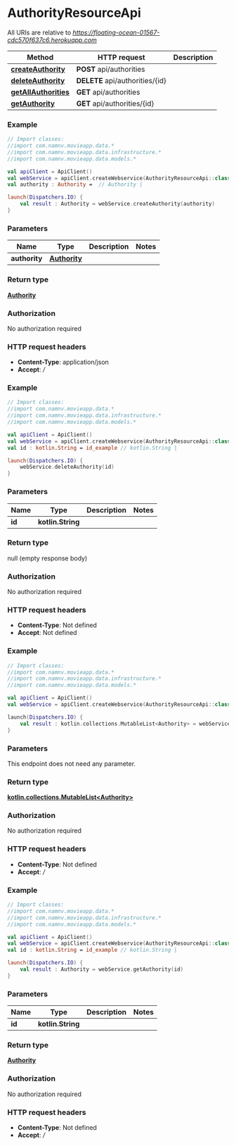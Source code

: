 # AuthorityResourceApi

All URIs are relative to *https://floating-ocean-01567-cdc570f637c6.herokuapp.com*

Method | HTTP request | Description
------------- | ------------- | -------------
[**createAuthority**](AuthorityResourceApi.md#createAuthority) | **POST** api/authorities | 
[**deleteAuthority**](AuthorityResourceApi.md#deleteAuthority) | **DELETE** api/authorities/{id} | 
[**getAllAuthorities**](AuthorityResourceApi.md#getAllAuthorities) | **GET** api/authorities | 
[**getAuthority**](AuthorityResourceApi.md#getAuthority) | **GET** api/authorities/{id} | 





### Example
```kotlin
// Import classes:
//import com.namnv.movieapp.data.*
//import com.namnv.movieapp.data.infrastructure.*
//import com.namnv.movieapp.data.models.*

val apiClient = ApiClient()
val webService = apiClient.createWebservice(AuthorityResourceApi::class.java)
val authority : Authority =  // Authority | 

launch(Dispatchers.IO) {
    val result : Authority = webService.createAuthority(authority)
}
```

### Parameters

Name | Type | Description  | Notes
------------- | ------------- | ------------- | -------------
 **authority** | [**Authority**](Authority.md)|  |

### Return type

[**Authority**](Authority.md)

### Authorization

No authorization required

### HTTP request headers

 - **Content-Type**: application/json
 - **Accept**: */*




### Example
```kotlin
// Import classes:
//import com.namnv.movieapp.data.*
//import com.namnv.movieapp.data.infrastructure.*
//import com.namnv.movieapp.data.models.*

val apiClient = ApiClient()
val webService = apiClient.createWebservice(AuthorityResourceApi::class.java)
val id : kotlin.String = id_example // kotlin.String | 

launch(Dispatchers.IO) {
    webService.deleteAuthority(id)
}
```

### Parameters

Name | Type | Description  | Notes
------------- | ------------- | ------------- | -------------
 **id** | **kotlin.String**|  |

### Return type

null (empty response body)

### Authorization

No authorization required

### HTTP request headers

 - **Content-Type**: Not defined
 - **Accept**: Not defined




### Example
```kotlin
// Import classes:
//import com.namnv.movieapp.data.*
//import com.namnv.movieapp.data.infrastructure.*
//import com.namnv.movieapp.data.models.*

val apiClient = ApiClient()
val webService = apiClient.createWebservice(AuthorityResourceApi::class.java)

launch(Dispatchers.IO) {
    val result : kotlin.collections.MutableList<Authority> = webService.getAllAuthorities()
}
```

### Parameters
This endpoint does not need any parameter.

### Return type

[**kotlin.collections.MutableList&lt;Authority&gt;**](Authority.md)

### Authorization

No authorization required

### HTTP request headers

 - **Content-Type**: Not defined
 - **Accept**: */*




### Example
```kotlin
// Import classes:
//import com.namnv.movieapp.data.*
//import com.namnv.movieapp.data.infrastructure.*
//import com.namnv.movieapp.data.models.*

val apiClient = ApiClient()
val webService = apiClient.createWebservice(AuthorityResourceApi::class.java)
val id : kotlin.String = id_example // kotlin.String | 

launch(Dispatchers.IO) {
    val result : Authority = webService.getAuthority(id)
}
```

### Parameters

Name | Type | Description  | Notes
------------- | ------------- | ------------- | -------------
 **id** | **kotlin.String**|  |

### Return type

[**Authority**](Authority.md)

### Authorization

No authorization required

### HTTP request headers

 - **Content-Type**: Not defined
 - **Accept**: */*

